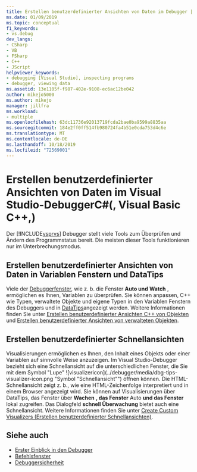 ```yaml
---
title: Erstellen benutzerdefinierter Ansichten von Daten im Debugger | Microsoft-Dokumentation
ms.date: 01/09/2019
ms.topic: conceptual
f1_keywords:
- vs.debug
dev_langs:
- CSharp
- VB
- FSharp
- C++
- JScript
helpviewer_keywords:
- debugging [Visual Studio], inspecting programs
- debugger, viewing data
ms.assetid: 13e1105f-f987-402e-9108-ec6ac12be042
author: mikejo5000
ms.author: mikejo
manager: jillfra
ms.workload:
- multiple
ms.openlocfilehash: 63dc11736e92013719fcda2bae0ba9599a8835aa
ms.sourcegitcommit: 184e2ff0ff514fb980724fa4b51e0cda753d4c6e
ms.translationtype: MT
ms.contentlocale: de-DE
ms.lasthandoff: 10/18/2019
ms.locfileid: "72569001"
---
```

# <a name="create-custom-views-of-data-in-the-visual-studio-debugger-c-visual-basic-c"></a>Erstellen benutzerdefinierter Ansichten von Daten im Visual Studio-DebuggerC#(, Visual Basic C++,)

Der [!INCLUDE[vsprvs](../code-quality/includes/vsprvs_md.md)] Debugger stellt viele Tools zum Überprüfen und Ändern des Programmstatus bereit. Die meisten dieser Tools funktionieren nur im Unterbrechungsmodus.

## <a name="create-custom-views-of-data-in-variable-windows-and-datatips"></a>Erstellen benutzerdefinierter Ansichten von Daten in Variablen Fenstern und DataTips

 Viele der [Debuggerfenster](../debugger/debugger-windows.md), wie z. b. die Fenster **Auto und** **Watch** , ermöglichen es Ihnen, Variablen zu überprüfen. Sie können anpassen, C++ wie Typen, verwaltete Objekte und eigene Typen in den Variablen Fenstern des Debuggers und in [DataTips](../debugger/view-data-values-in-data-tips-in-the-code-editor.md)angezeigt werden. Weitere Informationen finden Sie unter [Erstellen benutzerdefinierter Ansichten C++ von Objekten](../debugger/create-custom-views-of-native-objects.md) und [Erstellen benutzerdefinierter Ansichten von verwalteten Objekten](../debugger/create-custom-views-of-managed-objects.md).

## <a name="create-custom-visualizers"></a>Erstellen benutzerdefinierter Schnellansichten

 Visualisierungen ermöglichen es Ihnen, den Inhalt eines Objekts oder einer Variablen auf sinnvolle Weise anzuzeigen. Im Visual Studio-Debugger bezieht sich eine Schnellansicht auf die unterschiedlichen Fenster, die Sie mit dem Symbol "Lupe" ![visualizericon](../debugger/media/dbg-tips-visualizer-icon.png "Symbol "Schnellansicht"") öffnen können. Die HTML-Schnellansicht zeigt z. b., wie eine HTML-Zeichenfolge interpretiert und in einem Browser angezeigt wird. Sie können auf Visualisierungen über DataTips, das Fenster über **Wachen** **, das Fenster** Auto **und das Fenster** lokal zugreifen. Das Dialogfeld **schnell Überwachung** bietet auch eine Schnellansicht. Weitere Informationen finden Sie unter [Create Custom Visualizers (Erstellen benutzerdefinierter Schnellansichten)](../debugger/create-custom-visualizers-of-data.md).

## <a name="see-also"></a>Siehe auch

- [Erster Einblick in den Debugger](../debugger/debugger-feature-tour.md)
- [Befehlsfenster](../ide/reference/command-window.md)
- [Debuggersicherheit](../debugger/debugger-security.md)
